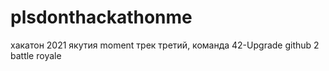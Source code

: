 # plsdonthackathonme
хакатон 2021 якутия moment
трек третий, команда 42-Upgrade
github 2 battle royale
